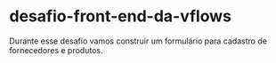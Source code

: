 # desafio-front-end-da-vflows
Durante esse desafio vamos construir um formulário para cadastro de fornecedores e produtos.
